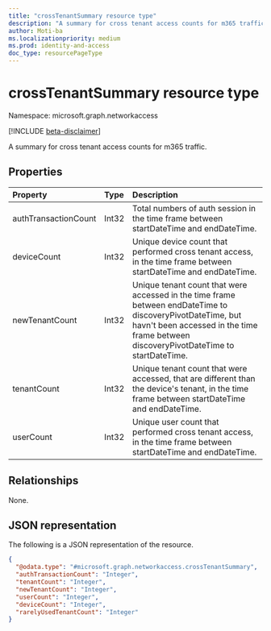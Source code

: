 ```yaml
---
title: "crossTenantSummary resource type"
description: "A summary for cross tenant access counts for m365 traffic."
author: Moti-ba
ms.localizationpriority: medium
ms.prod: identity-and-access
doc_type: resourcePageType
---
```


# crossTenantSummary resource type

Namespace: microsoft.graph.networkaccess

[!INCLUDE [beta-disclaimer](../../includes/beta-disclaimer.md)]

A summary for cross tenant access counts for m365 traffic.

## Properties
|Property|Type|Description|
|:---|:---|:---|
|authTransactionCount|Int32|Total numbers of auth session in the time frame between startDateTime and endDateTime.	|
|deviceCount|Int32|Unique device count that performed cross tenant access, in the time frame between startDateTime and endDateTime.	|
|newTenantCount|Int32|Unique tenant count that were accessed in the time frame between endDateTime to discoveryPivotDateTime, but havn't been accessed in the time frame between discoveryPivotDateTime to startDateTime.|
|tenantCount|Int32|Unique tenant count that were accessed, that are different than the device's tenant, in the time frame between startDateTime and endDateTime.|
|userCount|Int32|Unique user count that performed cross tenant access, in the time frame between startDateTime and endDateTime.|

## Relationships
None.

## JSON representation
The following is a JSON representation of the resource.
<!-- {
  "blockType": "resource",
  "@odata.type": "microsoft.graph.networkaccess.crossTenantSummary"
}
-->
``` json
{
  "@odata.type": "#microsoft.graph.networkaccess.crossTenantSummary",
  "authTransactionCount": "Integer",
  "tenantCount": "Integer",
  "newTenantCount": "Integer",
  "userCount": "Integer",
  "deviceCount": "Integer",
  "rarelyUsedTenantCount": "Integer"
}
```

